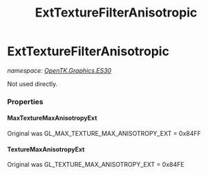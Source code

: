 ﻿---
title: ExtTextureFilterAnisotropic
---

# ExtTextureFilterAnisotropic
_namespace: [OpenTK.Graphics.ES30](N-OpenTK.Graphics.ES30.html)_

Not used directly.



### Properties

#### MaxTextureMaxAnisotropyExt
Original was GL_MAX_TEXTURE_MAX_ANISOTROPY_EXT = 0x84FF
#### TextureMaxAnisotropyExt
Original was GL_TEXTURE_MAX_ANISOTROPY_EXT = 0x84FE


